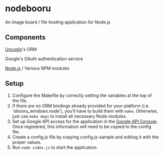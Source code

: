 nodebooru
=========
An image board / file hosting application for Node.js

Components
-----
[Uncodin](http://uncod.in)'s ORM

Google's OAuth authentication service

[Node.js](http://nodejs.org) / Various NPM modules

Setup
-----
1. Configure the Makefile by correctly setting the variables at the top of the file. 
2. If there are no ORM bindings already provided for your platform (i.e. 'obooru_windows.node'), you'll have to build them with ```make```. Otherwise, just use ```make deps``` to install all necessary Node modules.
3. Set up Google API access for the application in the [Google API Console](https://code.google.com/apis/console#access). Once registered, this information will need to be copied to the config file.
4. Create a config.js file by copying config.js-sample and editing it with the proper values.
5. Run ```node index.js``` to start the application.
